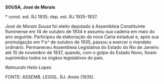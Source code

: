**SOUSA, José de Morais**

\* const. est. RJ 1935; dep. est. RJ 1935-1937.

*José de Morais Sousa* foi eleito deputado à Assembleia Constituinte
fluminense em 14 de outubro de 1934 e assumiu sua cadeira em maio do ano
seguinte. Participou da elaboração da nova Carta estadual e, após sua
promulgação em 1^o^ de outubro de 1935, passou a exercer o mandato
ordinário. Permaneceu Assembleia Legislativa do Estado do Rio de Janeiro
até 10 de novembro de 1937, quando, com o golpe do Estado Novo, foram
suprimidos todos os órgãos legislativos do país.

*Raimundo Helio Lopes*

FONTE: ASSEMB. LEGISL. RJ. *Anais* (1935).
